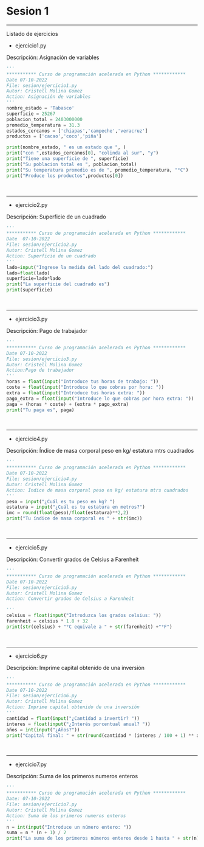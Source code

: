 # Sesion 1

---
Listado de ejercicios

* ejercicio1.py

Descripción: Asignación de variables

```python
'''
*********** Curso de programación acelerada en Python ************
Date 07-10-2022
File: sesion/ejercicio1.py
Autor: Cristell Molina Gomez
Action: Asignación de variables
'''
nombre_estado = 'Tabasco'
superficie = 25267
poblacion_total = 2403000000
promedio_temperatura = 31.3
estados_cercanos = ['chiapas','campeche','veracruz']
productos = ['cacao','coco','piña']

print(nombre_estado, " es un estado que ", )
print("con ",estados_cercanos[0], "colinda al sur", "y")
print("Tiene una superficie de ", superficie)
print("Su poblacion total es ", poblacion_total)
print("Su temperatura promedio es de ", promedio_temperatura, "°C")
print("Produce los productos",productos[0])
```
<br>
<hr>

* ejercicio2.py

Descripción: Superficie de un cuadrado

```python
'''
*********** Curso de programación acelerada en Python ************
Date  07-10-2022
File: sesion/ejercicio2.py
Autor: Cristell Molina Gomez
Action: Superficie de un cuadrado
'''
lado=input("Ingrese la medida del lado del cuadrado:")
lado=float(lado)
superficie=lado*lado
print("La superficie del cuadrado es")
print(superficie)
```

<br>
<hr>

* ejercicio3.py

Descripción: Pago de trabajador

```python
'''
*********** Curso de programación acelerada en Python ************
Date 07-10-2022
File: sesion/ejercicio3.py
Autor: Cristell Molina Gomez
Action:Pago de trabajador
'''
horas = float(input("Introduce tus horas de trabajo: "))
coste = float(input("Introduce lo que cobras por hora: "))
extra = float(input("Introduce tus horas extra: "))
pago_extra = float(input("Introduce lo que cobras por hora extra: "))
paga = (horas * coste) + (extra * pago_extra)
print("Tu paga es", paga)
```

<br>
<hr>

* ejercicio4.py

Descripción: Índice de masa corporal peso en kg/ estatura mtrs cuadrados

```python
'''
*********** Curso de programación acelerada en Python ************
Date 07-10-2022
File: sesion/ejercicio4.py
Autor: Cristell Molina Gomez
Action: Índice de masa corporal peso en kg/ estatura mtrs cuadrados
'''
peso = input("¿Cuál es tu peso en kg? ")
estatura = input("¿Cuál es tu estatura en metros?")
imc = round(float(peso)/float(estatura)**2,2)
print("Tu índice de masa corporal es " + str(imc))
```

<br>
<hr>

* ejercicio5.py

Descripción: Convertir grados de Celsius a Farenheit

```python
'''
*********** Curso de programación acelerada en Python ************
Date 07-10-2022
File: sesion/ejercicio5.py
Autor: Cristell Molina Gomez
Action: Convertir grados de Celsius a Farenheit

'''
celsius = float(input("Introduzca los grados celsius: "))
farenheit = celsius * 1.8 + 32
print(str(celsius) + "°C equivale a " + str(farenheit) +"°F")
```

<br>
<hr>

* ejercicio6.py

Descripción: Imprime capital obtenido de una inversión

```python
'''
*********** Curso de programación acelerada en Python ************
Date 07-10-2022
File: sesion/ejercicio6.py
Autor: Cristell Molina Gomez
Action: Imprime capital obtenido de una inversión
'''
cantidad = float(input("¿Cantidad a invertir? "))
interes = float(input("¿Interés porcentual anual? "))
años = int(input("¿Años?"))
print("Capital final: " + str(round(cantidad * (interes / 100 + 1) ** años, 2)))
```

<br>
<hr>

* ejercicio7.py

Descripción: Suma de los primeros numeros enteros

```python
'''
*********** Curso de programación acelerada en Python ************
Date: 07-10-2022
File: sesion/ejercicio7.py
Autor: Cristell Molina Gomez
Action: Suma de los primeros numeros enteros
'''
n = int(input("Introduce un número entero: "))
suma = n * (n + 1) / 2
print("La suma de los primeros números enteros desde 1 hasta " + str(n) + " es " + str(suma))
```















